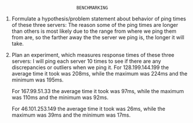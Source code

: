 								BENCHMARKING

1. Formulate a hypothesis/problem statement about behavior of ping times of these three servers:
  The reason some of the ping times are longer than others is most likely due to the range from where we ping them from are, so the farther
	away the the server we ping is, the longer it will take.

2. Plan an experiment, which measures response times of these three servers:
	I will ping each server 10 times to see if there are any discrepancies or outliers when we ping it.
	For 128.199.144.199 the average time it took was 208ms, while the maximum was 224ms and the minimum was 195ms.
	
	For 167.99.51.33 the average time it took was 97ms, while the maximum was 110ms and the minimum was 92ms.
	
	For 46.101.253.149 the average time it took was 26ms, while the maximum was 39ms and the minimum was 17ms.
